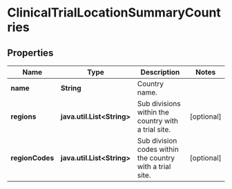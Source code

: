 # ClinicalTrialLocationSummaryCountries

## Properties
Name | Type | Description | Notes
------------ | ------------- | ------------- | -------------
**name** | **String** | Country name. | 
**regions** | **java.util.List&lt;String&gt;** | Sub divisions within the country with a trial site. |  [optional]
**regionCodes** | **java.util.List&lt;String&gt;** | Sub division codes within the country with a trial site. |  [optional]
